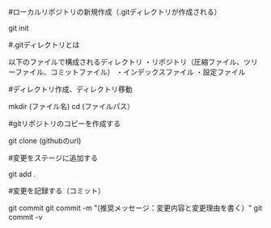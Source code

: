 #ローカルリポジトリの新規作成（.gitディレクトリが作成される）

git init

#.gitディレクトリとは

以下のファイルで構成されるディレクトリ
・リポジトリ（圧縮ファイル、ツリーファイル、コミットファイル）
・インデックスファイル
・設定ファイル

#ディレクトリ作成、ディレクトリ移動

mkdir (ファイル名)
cd (ファイルパス）

#gitリポジトリのコピーを作成する

git clone (githubのurl)

#変更をステージに追加する

git add .

#変更を記録する（コミット）

git commit
git commit -m "(推奨メッセージ：変更内容と変更理由を書く）"
git commit -v

